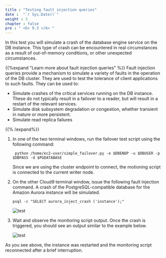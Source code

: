 ```yaml
---
title : "Testing fault injection queries"
date :  "`r Sys.Date()`" 
weight : 3
chapter : false
pre : " <b> 9.3 </b> "
---
```



In this test you will simulate a crash of the database engine service on the DB instance. This type of crash can be encountered in real circumstances as a result of out-of-memory conditions, or other unexpected circumstances.

{{%expand "Learn more about fault injection queries" %}}
Fault injection queries provide a mechanism to simulate a variety of faults in the operation of the DB cluster. They are used to test the tolerance of client applications to such faults. They can be used to:

- Simulate crashes of the critical services running on the DB instance. These do not typically result in a failover to a reader, but will result in a restart of the relevant services.
- Simulate disk subsystem degradation or congestion, whether transient in nature or more persistent.
- Simulate read replica failures

{{% /expand%}}

1. In one of the two terminal windows, run the failover test script using the following command:

    ```
     python /home/ec2-user/simple_failover.py -e $DBENDP -u $DBUSER -p $DBPASS -d $PGDATABASE
    ```
    Since we are using the cluster endpoint to connect, the motioning script is connected to the current writer node.

2. On the other Cloud9 terminal window, issue the following fault injection command. A crash of the PostgreSQL-compatible database for the Amazon Aurora instance will be simulated.

    ```
    psql -c "SELECT aurora_inject_crash ('instance');"

    ```

    ![test](/images/9/9.2/1.png)

2. Wait and observe the monitoring script output. Once the crash is triggered, you should see an output similar to the example below.

    ![test](/images/9/9.2/2.png)

As you see above, the instance was restarted and the monitoring script reconnected after a brief interruption.